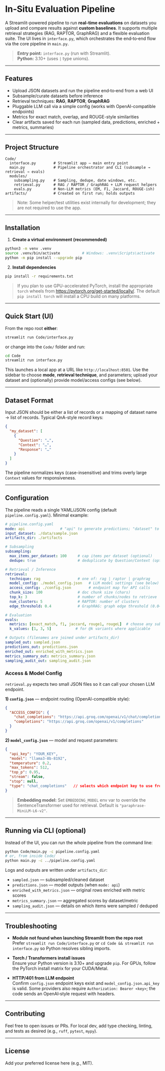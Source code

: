 # In‑Situ Evaluation Pipeline

A Streamlit-powered pipeline to run **real-time evaluations** on datasets you upload and compare results against **custom baselines**. It supports multiple retrieval strategies (RAG, RAPTOR, GraphRAG) and a flexible evaluation suite. The UI lives in `interface.py`, which orchestrates the end‑to‑end flow via the core pipeline in `main.py`.

> **Entry point:** `interface.py` (run with Streamlit).  
> **Python:** 3.10+ (uses `|` type unions).

---

## Features

- Upload JSON datasets and run the pipeline end‑to‑end from a web UI
- Subsample/curate datasets before inference
- Retrieval techniques: **RAG**, **RAPTOR**, **GraphRAG**
- Pluggable LLM call via a simple config (works with OpenAI-compatible endpoints)
- Metrics for exact match, overlap, and ROUGE-style similarities
- Clear artifacts saved for each run (sampled data, predictions, enriched + metrics, summaries)

---

## Project Structure

```
Code/
  interface.py        # Streamlit app — main entry point
  main.py             # Pipeline orchestrator and CLI (subsample → retrieval → evals)
  modules/
    subsampling.py    # Sampling, dedupe, date windows, etc.
    retrieval.py      # RAG / RAPTOR / GraphRAG + LLM request helpers
    evals.py          # Non‑LLM metrics (EM, F1, Jaccard, ROUGE-ish)
artifacts/            # Created on first run; holds outputs
```

> Note: Some helper/test utilities exist internally for development; they are not required to use the app.

---

## Installation

1) **Create a virtual environment (recommended)**

```bash
python3 -m venv .venv
source .venv/bin/activate          # Windows: .venv\Scripts\activate
python -m pip install --upgrade pip
```

2) **Install dependencies**

```bash
pip install -r requirements.txt
```

> If you plan to use GPU-accelerated PyTorch, install the appropriate `torch` wheels from https://pytorch.org/get-started/locally/. The default `pip install torch` will install a CPU build on many platforms.

---

## Quick Start (UI)

From the repo root **either**:

```bash
streamlit run Code/interface.py
```

or change into the `Code/` folder and run:

```bash
cd Code
streamlit run interface.py
```

This launches a local app at a URL like `http://localhost:8501`. Use the sidebar to choose **mode**, **retrieval technique**, and parameters; upload your dataset and (optionally) provide model/access configs (see below).

---

## Dataset Format

Input JSON should be either a list of records or a mapping of dataset name → list of records. Typical QnA-style record keys:

```json
{
  "my_dataset": [
    {
      "Question": "…",
      "Context": "…",
      "Response": "…"
    }
  ]
}
```

The pipeline normalizes keys (case-insensitive) and trims overly large `Context` values for responsiveness.

---

## Configuration

The pipeline reads a single YAML/JSON config (default `pipeline.config.yaml`). Minimal example:

```yaml
# pipeline.config.yaml
mode: api                # "api" to generate predictions; "dataset" to skip API calls
input_dataset: ./data/sample.json
artifacts_dir: ./artifacts

# Subsampling
subsampling:
  max_items_per_dataset: 100     # cap items per dataset (optional)
  dedupe: true                   # deduplicate by Question/Context (optional)

# Retrieval / Inference
retrieval:
  technique: rag                 # one of: rag | raptor | graphrag
  model_config: ./model_config.json   # LLM model settings (see below)
  access_config: ./config.json        # endpoint map for API calls
  chunk_size: 100                # doc chunk size (chars)
  top_k: 3                       # number of chunks/nodes to retrieve
  num_clusters: 5                # RAPTOR: number of clusters
  edge_threshold: 0.4            # GraphRAG: graph edge threshold (0.0–1.0)

# Evaluation
evals:
  metrics: [exact_match, f1, jaccard, rouge1, rougeL]  # choose any subset
  k_values: [1, 3, 5]           # for @k variants where applicable

# Outputs (filenames are joined under artifacts_dir)
sampled_out: sampled.json
predictions_out: predictions.json
enriched_out: enriched_with_metrics.json
metrics_summary_out: metrics_summary.json
sampling_audit_out: sampling_audit.json
```

### Access & Model Config

`retrieval.py` expects two small JSON files so it can call your chosen LLM endpoint.

**1) `config.json`** — endpoint routing (OpenAI-compatible style):

```json
{
  "ACCESS_CONFIG": {
    "chat_completions": "https://api.groq.com/openai/v1/chat/completions",
    "completions": "https://api.groq.com/openai/v1/completions"
  }
}
```

**2) `model_config.json`** — model and request parameters:

```json
{
  "api_key": "YOUR_KEY",
  "model": "llama3-8b-8192",
  "temperature": 0.2,
  "max_tokens": 512,
  "top_p": 0.95,
  "stream": false,
  "stop": null,
  "type": "chat_completions"   // selects which endpoint key to use from ACCESS_CONFIG
}
```

> **Embedding model:** Set `EMBEDDING_MODEL` env var to override the SentenceTransformer used for retrieval. Default is `"paraphrase-MiniLM-L6-v2"`.

---

## Running via CLI (optional)

Instead of the UI, you can run the whole pipeline from the command line:

```bash
python Code/main.py -c pipeline.config.yaml
# or, from inside Code/
python main.py -c ../pipeline.config.yaml
```

Logs and outputs are written under `artifacts_dir`:

- `sampled.json` — subsampled/cleaned dataset
- `predictions.json` — model outputs (when `mode: api`)
- `enriched_with_metrics.json` — original rows enriched with metric scores
- `metrics_summary.json` — aggregated scores by dataset/metric
- `sampling_audit.json` — details on which items were sampled / deduped

---

## Troubleshooting

- **Module not found when launching Streamlit from the repo root**  
  Prefer `streamlit run Code/interface.py` or `cd Code && streamlit run interface.py` so Python resolves sibling imports.

- **Torch / Transformers install issues**  
  Ensure your Python version is 3.10+ and upgrade `pip`. For GPUs, follow the PyTorch install matrix for your CUDA/Metal.

- **HTTP/401 from LLM endpoint**  
  Confirm `config.json` endpoint keys exist and `model_config.json.api_key` is valid. Some providers also require `Authorization: Bearer <key>`; the code sends an OpenAI‑style request with headers.

---

## Contributing

Feel free to open issues or PRs. For local dev, add type checking, linting, and tests as desired (e.g., `ruff`, `pytest`, `mypy`).

---

## License

Add your preferred license here (e.g., MIT).
